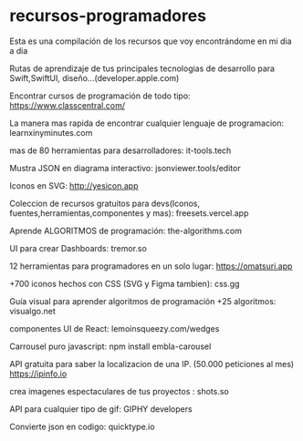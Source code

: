 # recursos-programadores
Esta es una compilación de los recursos que voy encontrándome en mi dia a dia

Rutas de aprendizaje de tus principales tecnologias de desarrollo para Swift,SwiftUI, diseño...(developer.apple.com)


Encontrar cursos de programación de todo tipo: https://www.classcentral.com/


La manera mas rapida de encontrar cualquier lenguaje de programacion: learnxinyminutes.com

mas de 80 herramientas para desarrolladores: it-tools.tech


Mustra JSON en diagrama interactivo: jsonviewer.tools/editor

Iconos en SVG: http://yesicon.app

Coleccion de recursos gratuitos para devs(Iconos, fuentes,herramientas,componentes y mas): freesets.vercel.app


Aprende ALGORITMOS de programación: the-algorithms.com

UI para crear Dashboards: tremor.so


12 herramientas para programadores en un solo lugar: https://omatsuri.app


+700 iconos hechos con CSS (SVG y Figma tambien): css.gg

Guía visual para aprender algoritmos de programación +25 algoritmos: visualgo.net


componentes UI de React: lemoinsqueezy.com/wedges

Carrousel puro javascript: npm install embla-carousel

API gratuita para saber la localizacion de una IP. (50.000 peticiones al mes) https://ipinfo.io

crea imagenes espectaculares de tus proyectos : shots.so


API para cualquier tipo de gif: GIPHY developers

Convierte json en codigo: quicktype.io
